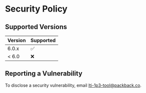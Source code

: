 # Security Policy

## Supported Versions

| Version | Supported          |
| ------- | ------------------ |
| 6.0.x   | :white_check_mark: |
| < 6.0   | :x:                |

## Reporting a Vulnerability

To disclose a security vulnerability, email [lti-1p3-tool@packback.co](mailto:lti-1p3-tool@packback.co).
